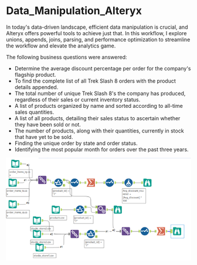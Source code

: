 # Data_Manipulation_Alteryx

In today's data-driven landscape, efficient data manipulation is crucial, and Alteryx offers powerful tools to achieve just that. In this workflow, I explore unions, appends, joins, parsing, and performance optimization to streamline the workflow and elevate the analytics game. 

The following business questions were answered:
* Determine the average discount percentage per order for the company's flagship product.
* To find the complete list of all Trek Slash 8 orders with the product details appended.
* The total number of unique Trek Slash 8's the company has produced, regardless of their sales or current inventory status.
* A list of products organized by name and sorted according to all-time sales quantities.
* A list of all products, detailing their sales status to ascertain whether they have been sold or not.
* The number of products, along with their quantities, currently in stock that have yet to be sold.
* Finding the unique order by state and order status.
* Identifying the most popular month for orders over the past three years.


![alt Text](https://github.com/DataNaija/Advanced_Data_Modeling_2_Alteryx/blob/main/Velocity_Inc.PNG)

